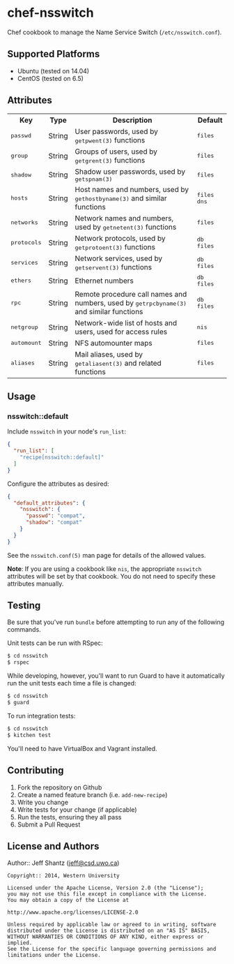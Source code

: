 # chef-nsswitch

Chef cookbook to manage the Name Service Switch (`/etc/nsswitch.conf`).

## Supported Platforms

* Ubuntu (tested on 14.04)
* CentOS (tested on 6.5)

## Attributes

<table>
  <tr>
    <th>Key</th>
    <th>Type</th>
    <th>Description</th>
    <th>Default</th>
  </tr>
  <tr>
    <td><tt>passwd</tt></td>
    <td>String</td>
    <td>User passwords, used by <tt>getpwent(3)</tt> functions</td>
    <td><tt>files</tt></td>
  </tr>
  <tr>
    <td><tt>group</tt></td>
    <td>String</td>
    <td>Groups of users, used by <tt>getgrent(3)</tt> functions</td>
    <td><tt>files</tt></td>
  </tr>
  <tr>
    <td><tt>shadow</tt></td>
    <td>String</td>
    <td>Shadow user passwords, used by <tt>getspnam(3)</tt></td>
    <td><tt>files</tt></td>
  </tr>
  <tr>
    <td><tt>hosts</tt></td>
    <td>String</td>
    <td>Host names and numbers, used by <tt>gethostbyname(3)</tt> and similar functions</td>
    <td><tt>files dns</tt></td>
  </tr>
  <tr>
    <td><tt>networks</tt></td>
    <td>String</td>
    <td>Network names and numbers, used by <tt>getnetent(3)</tt> functions</td>
    <td><tt>files</tt></td>
  </tr>
  <tr>
    <td><tt>protocols</tt></td>
    <td>String</td>
    <td>Network protocols, used by <tt>getprotoent(3)</tt> functions</td>
    <td><tt>db files</tt></td>
  </tr>
  <tr>
    <td><tt>services</tt></td>
    <td>String</td>
    <td>Network services, used by <tt>getservent(3)</tt> functions</td>
    <td><tt>db files</tt></td>
  </tr>
  <tr>
    <td><tt>ethers</tt></td>
    <td>String</td>
    <td>Ethernet numbers</td>
    <td><tt>db files</tt></td>
  </tr>
  <tr>
    <td><tt>rpc</tt></td>
    <td>String</td>
    <td>Remote procedure call names and numbers, used by <tt>getrpcbyname(3)</tt> and similar functions</td>
    <td><tt>db files</tt></td>
  </tr>
  <tr>
    <td><tt>netgroup</tt></td>
    <td>String</td>
    <td>Network-wide list of hosts and users, used for access rules</td>
    <td><tt>nis</tt></td>
  </tr>
  <tr>
    <td><tt>automount</tt></td>
    <td>String</td>
    <td>NFS automounter maps</td>
    <td><tt>files</tt></td>
  </tr>
  <tr>
    <td><tt>aliases</tt></td>
    <td>String</td>
    <td>Mail aliases, used by <tt>getaliasent(3)</tt> and related functions</td>
    <td><tt>files</tt></td>
  </tr>
</table>

## Usage

### nsswitch::default

Include `nsswitch` in your node's `run_list`:

```json
{
  "run_list": [
    "recipe[nsswitch::default]"
  ]
}
```

Configure the attributes as desired:

```json
{
  "default_attributes": {
    "nsswitch": {
      "passwd": "compat",
      "shadow": "compat"
    }
  }
}
```

See the `nsswitch.conf(5)` man page for details of the allowed values.

**Note**: If you are using a cookbook like `nis`, the appropriate `nsswitch`
attributes will be set by that cookbook.  You do not need to specify these
attributes manually.

## Testing

Be sure that you've run `bundle` before attempting to run any of the
following commands.

Unit tests can be run with RSpec:

```bash
$ cd nsswitch
$ rspec
```

While developing, however, you'll want to run Guard to have it
automatically run the unit tests each time a file is changed:

```bash
$ cd nsswitch
$ guard
```

To run integration tests:

```bash
$ cd nsswitch
$ kitchen test
```

You'll need to have VirtualBox and Vagrant installed.

## Contributing

1. Fork the repository on Github
2. Create a named feature branch (i.e. `add-new-recipe`)
3. Write you change
4. Write tests for your change (if applicable)
5. Run the tests, ensuring they all pass
6. Submit a Pull Request

## License and Authors

Author:: Jeff Shantz (<jeff@csd.uwo.ca>)

```text
Copyright:: 2014, Western University

Licensed under the Apache License, Version 2.0 (the "License");
you may not use this file except in compliance with the License.
You may obtain a copy of the License at

http://www.apache.org/licenses/LICENSE-2.0

Unless required by applicable law or agreed to in writing, software
distributed under the License is distributed on an "AS IS" BASIS,
WITHOUT WARRANTIES OR CONDITIONS OF ANY KIND, either express or implied.
See the License for the specific language governing permissions and
limitations under the License.
```
